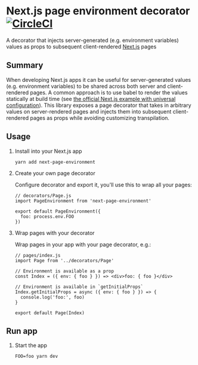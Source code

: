 # Next.js page environment decorator [![CircleCI](https://circleci.com/gh/possibilities/next-page-environment.svg?style=svg)](https://circleci.com/gh/possibilities/next-page-environment)

A decorator that injects server-generated (e.g. environment variables) values as props to subsequent client-rendered [Next.js](https://github.com/zeit/next.js) pages

## Summary

When developing Next.js apps it can be useful for server-generated values (e.g. environment variables) to be shared across both server and client-rendered pages. A common approach is to use babel to render the values statically at build time (see [the official Next.js example with universal configuration](https://github.com/zeit/next.js/tree/master/examples/with-universal-configuration)). This library exposes a page decorator that takes in arbitrary values on server-rendered pages and injects them into subsequent client-rendered pages as props while avoiding customizing transpilation.

## Usage

1. Install into your Next.js app

    ```
    yarn add next-page-environment
    ```

1. Create your own page decorator

    Configure decorator and export it, you'll use this to wrap all your pages:

    ```
    // decorators/Page.js
    import PageEnvironment from 'next-page-environment'

    export default PageEnvironment({
      foo: process.env.FOO
    })
    ```

1. Wrap pages with your decorator

    Wrap pages in your app with your page decorator, e.g.:

    ```
    // pages/index.js
    import Page from '../decorators/Page'

    // Environment is available as a prop
    const Index = ({ env: { foo } }) => <div>foo: { foo }</div>

    // Environment is available in `getInitialProps`
    Index.getInitialProps = async ({ env: { foo } }) => {
      console.log('foo:', foo)
    }

    export default Page(Index)
    ```

## Run app

1. Start the app

    ```
    FOO=foo yarn dev
    ```
